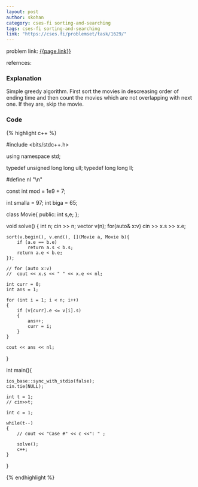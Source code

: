 ```yaml
---
layout: post
author: skohan
category: cses-fi sorting-and-searching
tags: cses-fi sorting-and-searching
link: "https://cses.fi/problemset/task/1629/"
---
```


problem link: [{{page.link}}]({{page.link}})

refernces: 


### Explanation
Simple greedy algorithm. First sort the movies in descreasing order of ending time and then count the movies which are not overlapping with next one. If they are, skip the movie.

### Code


{% highlight c++ %}


#include <bits/stdc++.h>
 
using namespace std;
 
typedef unsigned long long ull;
typedef long long ll;

#define nl "\n"

const int mod = 1e9 + 7;

int smalla = 97;
int biga = 65;

class Movie{
public:
	int s,e;
};

void solve()
{
	int n;
	cin >> n;
	vector<Movie> v(n);
	for(auto& x:v)
		cin >> x.s >> x.e;

	sort(v.begin(), v.end(), [](Movie a, Movie b){
		if (a.e == b.e)
			return a.s < b.s;
		return a.e < b.e;
	});

	// for (auto x:v)
	// 	cout << x.s << " " << x.e << nl;

	int curr = 0;
	int ans = 1;

	for (int i = 1; i < n; i++)
	{
		if (v[curr].e <= v[i].s)
		{
			ans++;
			curr = i;
		}
	}

	cout << ans << nl;
}
   
int main(){
 
    ios_base::sync_with_stdio(false);
    cin.tie(NULL);

    int t = 1;
    // cin>>t;

    int c = 1;

    while(t--)
    {
        // cout << "Case #" << c <<": " ;

        solve();
        c++;
    }
}


{% endhighlight %}


